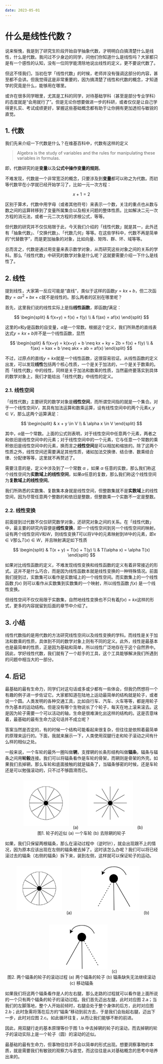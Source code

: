 ```yaml
---
date: 2023-05-01
---
```


# 什么是线性代数？

说来惭愧，我是到了研究生阶段开始自学抽象代数，才明明白白搞清楚什么是线性，什么是代数。我问过不少身边的同学，问他们你知道什么是线性吗？大家都只是有一个感性的认知，没有一位同学能清除地说出线性的定义，更不要说代数了。

但这不怪我们，当初在学「线性代数」的时候，老师并没有强调这部分的内容，甚至都不会讲。但我觉得这是非常重要的，因为搞清楚了线性和代数的概念，才知道学的究竟是什么，能够用在哪里。

或许在很多同学眼里，尤其是工科的同学，对待基础学科（甚至是部分专业学科）的态度就是“会用就行了”。但是无论你想要做进一步的科研，或者仅仅是让自己学得更扎实、考试成绩更好，掌握这些基础概念都有助于让你拥有更加透彻与敏锐的直觉。

## 1. 代数

我们先来介绍一下代数是什么？在维基百科中，代数有这样的定义

> Algebra is the study of variables and the rules for manipulating these variables in formulas.

即，代数研究的是**变量**以及**公式中操作变量的规则**。

不难发现，代数是一个非常宽泛的概念，只要涉及到**变量**都可以称之为代数。而初等代数早在小学就已经开始学习了，比如一元一次方程：

$$
x + 1 = 2
$$

区别于算术，代数中用字母（或者其他符号）来表示一个数，关注的重点也从数与数之间的运算转移到了变量所属集合以及相关问题的整体性质。比如解决二元一次方程的消元法，或者一元二次方程的求根公式，等等。

但代数的研究并不仅仅局限于此，今天我们介绍的「线性代数」就是其一，此外还有「抽象代数」、「交换代数」、「代数几何」等等。在这些学科中，代数不再是简单的“代替数字”，而是更加抽象的对象，比如向量、矩阵、群、环、域等等。

总而言之，代数是通过用变量来表示数学对象，从而研究这些对象之间的关系的学科。那么「线性代数」中研究的数学对象是什么呢？这就要需要介绍一下什么是线性了。

## 2. 线性

提到线性，大家第一反应可能是“直线”，类似于这样的函数$y = k x +b$，但二次函数$y=ax^{2}+bx+c$就不是线性的。那么两者的区别在哪里呢？

首先，这里我们说的线性实际上是指**线性函数**，即函数$f$满足：

$$
    \begin{split}
        & f(x+y) = f(x) + f(y) \\
        & f(ax) = af(x)
    \end{split}
$$

这里的$x$和$y$是函数的自变量，$a$是一个常数。根据这个定义，我们所熟悉的直线表达式$y=kx+b$并不是一个线性函数，显然

$$
    \begin{split}
        & f(x+y) = k(x+y) + b \neq kx + ky + 2b = f(x) + f(y) \\
        & f(ax) = kax + b \neq akx + ab = af(x)
    \end{split}
$$

不过，过原点的直线$y=kx$就是一个线性函数，这很容易验证。从线性函数的定义出发，可以发现**线性**包括两个核心性质，一个是关于加法的，一个是关于数乘的。而「线性代数」中的线性，同样是关于加法和数乘的性质，当然最终要落实到具体的数学对象上，我们才能给出「线性代数」中线性的定义。

### 2.1. 线性空间

「线性代数」主要研究的数学对象是**线性空间**，而所谓空间指的就是一个集合。对于一个线性空间$V$，其具有加法运算和数乘运算，设有线性空间中的两个元素$x,y \in V$，那么这两个运算满足：

$$
    \begin{split}
        & x + y \in V \\
        & \alpha x \in V
    \end{split}
$$

其中，$\alpha$是一个常数。上面的公式则表明，对于线性空间中任意两个元素，两者之和依旧是线性空间中的元素；对于线性空间中的一个元素，它与任意一个常数的乘积依旧是线性空间中的元素，换而言之**线性空间**是可以相加和缩放的。除了这两个性质之外，线性空间还需要满足其他性质，诸如加法交换律、结合律、数乘结合律、分配律等等，这里就不再赘述了。

需要注意的是，定义中涉及到了一个常数 $\alpha$ ，如果 $\alpha$ 任意的实数，那么我们称这个线性空间为**实数域上的线性空间**，如果$\alpha$任意的复数，那么我们称这个线性空间为**复数域上的线性空间**。

我们所熟悉的实数集、复数集本身就是线性空间，但整数集就不是**实数域**上的线性空间，因为尽管任意两个整数的和依旧是整数，但整数乘一个实数不一定是整数。

### 2.2. 线性变换

前面提到过代数不仅仅研究数学对象，还研究对象之间的关系。在「线性代数」中，最主要的研究内容便是**线性变换**，即一个线性空间到另一个线性空间的映射。设有两个线性空间$V$和$W$，则线性变换$T$可以将$V$中的元素映射到$W$中的元素，即$x \in V$那么$T(x) \in W$，并且映射满足如下性质

$$
    \begin{split}
        & T(x + y) = T(x) + T(y) \\
        & T(\alpha x) = \alpha T(x)
    \end{split}
$$

如果对比线性函数的定义，不难发现线性变换和线性函数的定义有着非常接近的形式。这并不是什么巧合，而是因为线性函数本就是线性变换的一种特殊情况。前面我们提到过，实数集可以看作是实数域上的一个线性空间。而实数集上的一个线性函数 $f(x)$ 则可以看作从实数集到实数集的一个映射，所以线性函数 $f(x)$ 是一个线性变换。

但线性空间不仅仅局限于实数集，自然地线性变换也不只有着$f(x) = kx$这样的形式，更多的内容就留到后面的章节中介绍了。

## 3. 小结

线性代数指的是用代数的方法研究线性空间以及线性变换的学科。而线性是关于加法和数乘的性质，具体到不同的数学对象上则有不同的定义。此外，线性是最基本也是最简单的性质，正是因为基础和简单，所以线性广泛地存在于这个自然界中。因此，学好线性代数，我们就有了一个趁手的工具，这个工具能够解决我们所遇到的问题中相当大的一部分。

## 4. 后记

最基础的最有生命力，同学们对这句话或多或少都有一些体会，但我仍然想将一个有趣的例子进一步佐证它。大家都知道在陆地上运动最简单的结构就是轮子，或者说一个圆。人类发明的各种交通工具，比如自行车、汽车、火车等等，都是用轮子作为基本的运动结构。但是没有哪个生物说长了个轮子，每天在地上滚来滚去。这是因为轮子需要一个可以活动的轴，生命是很难演化出这样的结构的。这是否意味着，最基础的最有生命力这句话并不成立呢？

答案当然是否定的，有的时候一个结构可能看起来很复杂，但往往是依照着最简单的原理来运行的。下面，我就来展示一下，人类使用双腿行走和轮子滚动之间有什么样的相似之处。

一般来说，一个车轮的最外一圈叫做**辋**，支撑辋的长条形结构叫做**辐条**，辐条与辐条之间用**轮毂**连接。我们可以将辐条看作是车轮的骨架，而辋则是骨架的外壳。如果我们去掉辋，那么车轮和底面接触的就是辐条了，当辐条够密的时候，还是车轮还是可以勉强滚动的，只不过不够圆滑而已。

<div align="center">
  <div style="display: flex; justify-content: center; align-items: flex-start; gap: 20px; flex-wrap: wrap;">
    <div style="text-align: center;">
      <img src="./assets/circle.drawio.png" style="height: 150px; padding:10px;">
      (a) 
    </div>
    <div style="text-align: center;">
      <img src="./assets/circle_s.drawio.png" style="height: 150px; padding:10px;">
      (b) 
    </div>
  </div>
   图1. 轮子的近似 (a) 一个车轮 (b) 去除辋的轮子
</div>

如果，我们只保留两根辐条，那么在滚动过程中（逆时针），就会出现跟不上的情况，因为原本应该出现在左侧的辐条被去掉了。这时该怎么办呢？我们可以将已经滚过去的辐条（右侧的辐条）拆下来，装到左侧，这样就可以保证轮子的运动。

<div align="center">
  <div style="display: flex; justify-content: center; align-items: flex-start; gap: 20px; flex-wrap: wrap;">
    <div style="text-align: center;">
      <img src="./assets/circle.drawio.png" style="height: 150px; padding:10px;">
      (a) 
    </div>
    <div style="text-align: center;">
      <img src="./assets/circle_t1.drawio.png" style="height: 150px; padding:10px;">
      (b) 
    </div>
    <div style="text-align: center;">
      <img src="./assets/circle_t2.drawio.png" style="height: 150px; padding:10px;">
      (c) 
    </div>
  </div>
    图2. 两个辐条的轮子的滚动过程 (a) 两个辐条的轮子 (b) 辐条缺失无法继续滚动 (c) 移动辐条
</div>

如果我们将这两个辐条看作是人的左右腿，那么走路的过程就可以看作是上面所说的一个只有两个辐条的轮子的滚动过程。我们首先迈出左腿，此时对应图 2.a；当我们的左脚落地，整个人开始前倾时，右腿会处于整个身体的后方，此时对应图 2.b；此时急需将落在后方的“辐条”移动到前方去，于是我们会抬起右腿，迈出下一步，此时对应图 2.c。如此循环往复，从而让我们能够不断的前进。

因此，用双腿行走的基本原理等价于图 1.b 中去掉辋的轮子的滚动，而去掉辋的轮子的滚动实际上是一个轮子（圆）的滚动的近似。

最基础的最有生命力，但事物往往并不会以简单的形式出现。想要洞察事物的本质，就是需要我们有敏锐的观察力与直觉，而这往往是从对基础概念的思考中培养出来的。
